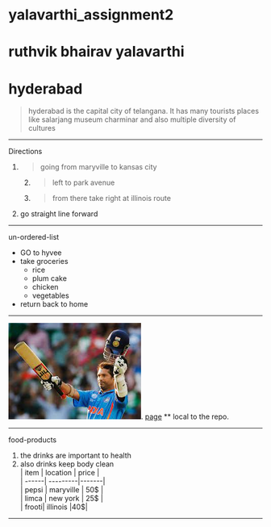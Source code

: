  # yalavarthi_assignment2
 # ruthvik bhairav yalavarthi
 # hyderabad
 > hyderabad is the capital city of telangana. It has many tourists places like salarjang museum
   charminar and also multiple diversity of cultures


 *****
Directions
 1. > going from maryville to kansas city 
       2. > left to park avenue 
       3. > from there take right at illinois route 
4. go straight line forward

******
un-ordered-list
* GO to hyvee
* take groceries
    * rice
    * plum cake
    * chicken 
    * vegetables
 * return back to home   
 ------------------------
![Delete](sachin.jpg).
 [page](AboutMe.md) ** local to the repo.


 *******
 food-products
 1. the drinks are important to health<br>
 2.  also drinks keep body clean<br>
  | item | location | price |<br>
  | ------| ---------|-------| <br>
  | pepsi |  maryville | 50$ |<br>
  | limca | new york   | 25$ |<br>
  | frooti| illinois   |40$|<br>

*****************


